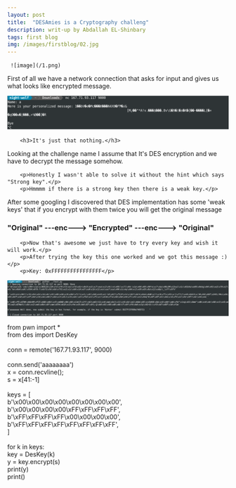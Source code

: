 ```yaml
---
layout: post
title:  "DESAmies is a Cryptography challeng"
description: writ-up by Abdallah EL-Shinbary 
tags: first blog
img: /images/firstblog/02.jpg
---
```

	 ![image](/1.png)

<p>First of all we have a network connection that asks	for input and gives us what looks like encrypted message. </p>

<img src="./first.png" >

		<h3>It's just that nothing.</h3>
<p>Looking at the challenge name I assume that It's DES encryption and we have to decrypt the message somehow.</p>

		<p>Honestly I wasn't able to solve it without the hint which says "Strong key".</p>
		<p>Hmmmm if there is a strong key then there is a weak key.</p>

<p>After some googling I discovered that DES implementation has some 'weak keys' that if you encrypt with them twice you will get the original message<p>
		<h3>"Original" ---enc---> "Encrypted" ---enc---> "Original"</h3>

		<p>Now that's awesome we just have to try every key and wish it will work.</p>
		<p>After trying the key this one worked and we got this message :)</p>
		<p>Key: 0xFFFFFFFFFFFFFFFF</p>

<img src="./second.png" >



<p>from pwn import *<br>
from des import DesKey<br>
<br>
conn = remote('167.71.93.117', 9000)<br>
<br>
conn.send('aaaaaaaa')<br>
x = conn.recvline();<br>
s = x[41:-1]<br>
<br>
keys = [<br>
	b'\x00\x00\x00\x00\x00\x00\x00\x00',<br>
	b'\x00\x00\x00\x00\xFF\xFF\xFF\xFF',<br>
	b'\xFF\xFF\xFF\xFF\x00\x00\x00\x00',<br>
	b'\xFF\xFF\xFF\xFF\xFF\xFF\xFF\xFF',<br>
]<br>
<br>
for k in keys:<br>
	key = DesKey(k)<br>
	y = key.encrypt(s)<br>
	print(y)<br>
	print()</p>
